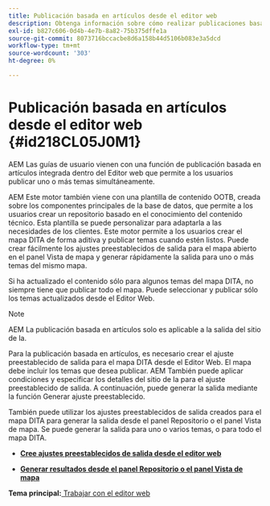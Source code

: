 ```yaml
---
title: Publicación basada en artículos desde el editor web
description: Obtenga información sobre cómo realizar publicaciones basadas en artículos desde el editor web
exl-id: b827c606-0d4b-4e7b-8a82-75b375dffe1a
source-git-commit: 8073716bccacbe8d6a158b44d5106b083e3a5dcd
workflow-type: tm+mt
source-wordcount: '303'
ht-degree: 0%

---
```


# Publicación basada en artículos desde el editor web {#id218CL05J0M1}

AEM Las guías de usuario vienen con una función de publicación basada en artículos integrada dentro del Editor web que permite a los usuarios publicar uno o más temas simultáneamente.

AEM Este motor también viene con una plantilla de contenido OOTB, creada sobre los componentes principales de la base de datos, que permite a los usuarios crear un repositorio basado en el conocimiento del contenido técnico. Esta plantilla se puede personalizar para adaptarla a las necesidades de los clientes. Este motor permite a los usuarios crear el mapa DITA de forma aditiva y publicar temas cuando estén listos. Puede crear fácilmente los ajustes preestablecidos de salida para el mapa abierto en el panel Vista de mapa y generar rápidamente la salida para uno o más temas del mismo mapa.

Si ha actualizado el contenido sólo para algunos temas del mapa DITA, no siempre tiene que publicar todo el mapa. Puede seleccionar y publicar sólo los temas actualizados desde el Editor Web.

>[!NOTE]
>
> AEM La publicación basada en artículos solo es aplicable a la salida del sitio de la.

Para la publicación basada en artículos, es necesario crear el ajuste preestablecido de salida para el mapa DITA desde el Editor Web. El mapa debe incluir los temas que desea publicar. AEM También puede aplicar condiciones y especificar los detalles del sitio de la para el ajuste preestablecido de salida. A continuación, puede generar la salida mediante la función Generar ajuste preestablecido.

También puede utilizar los ajustes preestablecidos de salida creados para el mapa DITA para generar la salida desde el panel Repositorio o el panel Vista de mapa. Se puede generar la salida para uno o varios temas, o para todo el mapa DITA.

- **[Cree ajustes preestablecidos de salida desde el editor web](web-editor-article-publishing-presets.md)**

- **[Generar resultados desde el panel Repositorio o el panel Vista de mapa](web-editor-article-publishing-output.md)**


**Tema principal:**[ Trabajar con el editor web](web-editor.md)
